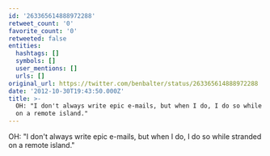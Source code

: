 ```yaml
---
id: '263365614888972288'
retweet_count: '0'
favorite_count: '0'
retweeted: false
entities:
  hashtags: []
  symbols: []
  user_mentions: []
  urls: []
original_url: https://twitter.com/benbalter/status/263365614888972288
date: '2012-10-30T19:43:50.000Z'
title: >-
  OH: "I don't always write epic e-mails, but when I do, I do so while stranded
  on a remote island."
---
```


OH: "I don't always write epic e-mails, but when I do, I do so while stranded on a remote island."